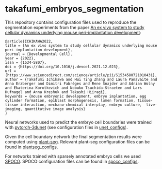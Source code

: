 # takafumi_embryos_segmentation
This repository contains configuration files used to reproduce the segmentation experiments from the paper [An ex vivo system to study cellular dynamics underlying mouse peri-implantation development](https://www.sciencedirect.com/science/article/pii/S1534580721010431):
```
@article{ICHIKAWA2022,
title = {An ex vivo system to study cellular dynamics underlying mouse peri-implantation development},
journal = {Developmental Cell},
year = {2022},
issn = {1534-5807},
doi = {https://doi.org/10.1016/j.devcel.2021.12.023},
url = {https://www.sciencedirect.com/science/article/pii/S1534580721010431},
author = {Takafumi Ichikawa and Hui Ting Zhang and Laura Panavaite and Anna Erzberger and Dimitri Fabrèges and Rene Snajder and Adrian Wolny and Ekaterina Korotkevich and Nobuko Tsuchida-Straeten and Lars Hufnagel and Anna Kreshuk and Takashi Hiiragi},
keywords = {mouse embryonic development, embryo implantation, egg cylinder formation, epiblast morphogenesis, lumen formation, tissue-tissue interaction, mechano-chemical interplay, embryo culture,  live-imaging, quantitative image analysis}
}

```

Neural networks used to predict the embryo cell boundaries were trained with [pytorch-3dunet](https://github.com/wolny/pytorch-3dunet) (see configuration files in [unet_configs](unet_configs)).

Given the cell boundary network the final segmentation results were computed using [plant-seg](https://github.com/hci-unihd/plant-seg).
Relevant plant-seg configuration files can be found in [plantseg_configs](plantseg_configs).

For networks trained with sparsely annotated embryo cells we used [SPOCO](https://github.com/kreshuklab/spoco).
SPOCO configuration files can be found in [spoco_configs](spoco_configs).
